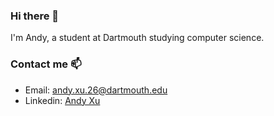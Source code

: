 ### Hi there 👋

I'm Andy, a student at Dartmouth studying computer science. 

### Contact me 📫
- Email: andy.xu.26@dartmouth.edu
- Linkedin: [Andy Xu](https://www.linkedin.com/in/andyxu/)

<!--
**andyxuca/andyxuca** is a ✨ _special_ ✨ repository because its `README.md` (this file) appears on your GitHub profile.

Here are some ideas to get you started:

- 🔭 I’m currently working on ...
- 🌱 I’m currently learning ...
- 👯 I’m looking to collaborate on ...
- 🤔 I’m looking for help with ...
- 💬 Ask me about ...
- 📫 How to reach me: ...
- 😄 Pronouns: ...
- ⚡ Fun fact: ...
-->
